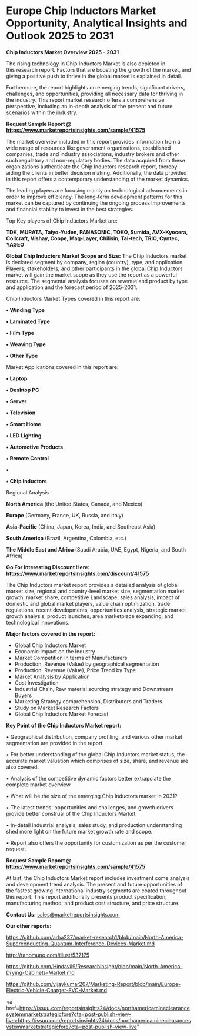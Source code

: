 # Europe Chip Inductors Market Opportunity, Analytical Insights and Outlook 2025 to 2031

<Strong> Chip Inductors Market Overview 2025 - 2031</strong>

The rising technology in Chip Inductors Market is also depicted in this research report. Factors that are boosting the growth of the market, and giving a positive push to thrive in the global market is explained in detail.

Furthermore, the report highlights on emerging trends, significant drivers, challenges, and opportunities, providing all necessary data for thriving in the industry. This report market research offers a comprehensive perspective, including an in-depth analysis of the present and future scenarios within the industry.

<strong>Request Sample Report @ <a href=https://www.marketreportsinsights.com/sample/41575>https://www.marketreportsinsights.com/sample/41575</a></strong>

The market overview included in this report provides information from a wide range of resources like government organizations, established companies, trade and industry associations, industry brokers and other such regulatory and non-regulatory bodies. The data acquired from these organizations authenticate the Chip Inductors research report, thereby aiding the clients in better decision making. Additionally, the data provided in this report offers a contemporary understanding of the market dynamics.

The leading players are focusing mainly on technological advancements in order to improve efficiency. The long-term development patterns for this market can be captured by continuing the ongoing process improvements and financial stability to invest in the best strategies.

Top Key players of Chip Inductors Market are:

<strong>TDK, MURATA, Taiyo-Yuden, PANASONIC, TOKO, Sumida, AVX-Kyocera, Coilcraft, Vishay, Coope, Mag-Layer, Chilisin, Tai-tech, TRIO, Cyntec, YAGEO</strong>

<strong><b>Global Chip Inductors Market Scope and Size:</b></strong>
The Chip Inductors market is declared segment by company, region (country), type, and application. Players, stakeholders, and other participants in the global Chip Inductors market will gain the market scope as they use the report as a powerful resource. The segmental analysis focuses on revenue and product by type and application and the forecast period of 2025-2031.

Chip Inductors Market Types covered in this report are:

<strong>•  Winding Type

•  Laminated Type

•  Film Type

•  Weaving Type

•  Other Type</strong>

Market Applications covered in this report are:

<strong>•  Laptop

•  Desktop PC

•  Server

•  Television

•  Smart Home

•  LED Lighting

•  Automotive Products

•  Remote Control

•  

•  Chip Inductors</strong> 

Regional Analysis

<strong>North America</strong> (the United States, Canada, and Mexico)

<strong>Europe</strong> (Germany, France, UK, Russia, and Italy)

<strong>Asia-Pacific</strong> (China, Japan, Korea, India, and Southeast Asia)

<strong>South America</strong> (Brazil, Argentina, Colombia, etc.)

<strong>The Middle East and Africa</strong> (Saudi Arabia, UAE, Egypt, Nigeria, and South Africa)

<strong>Go For Interesting Discount Here: <a href=https://www.marketreportsinsights.com/discount/41575>https://www.marketreportsinsights.com/discount/41575</a></strong>

The Chip Inductors market report provides a detailed analysis of global market size, regional and country-level market size, segmentation market growth, market share, competitive Landscape, sales analysis, impact of domestic and global market players, value chain optimization, trade regulations, recent developments, opportunities analysis, strategic market growth analysis, product launches, area marketplace expanding, and technological innovations.

<strong><b>Major factors covered in the report:</b></strong>
<ul>
  <li>Global Chip Inductors Market </li>
  <li>Economic Impact on the Industry</li>
  <li>Market Competition in terms of Manufacturers</li>
  <li>Production, Revenue (Value) by geographical segmentation</li>
  <li>Production, Revenue (Value), Price Trend by Type</li>
  <li>Market Analysis by Application</li>
  <li>Cost Investigation</li>
  <li>Industrial Chain, Raw material sourcing strategy and Downstream Buyers</li>
  <li>Marketing Strategy comprehension, Distributors and Traders</li>
  <li>Study on Market Research Factors</li>
  <li>Global Chip Inductors Market Forecast</li>
</ul>

<strong><b>Key Point of the Chip Inductors Market report:</b></strong>

• Geographical distribution, company profiling, and various other market segmentation are provided in the report.

• For better understanding of the global Chip Inductors market status, the accurate market valuation which comprises of size, share, and revenue are also covered.

• Analysis of the competitive dynamic factors better extrapolate the complete market overview

• What will be the size of the emerging Chip Inductors market in 2031?

• The latest trends, opportunities and challenges, and growth drivers provide better construal of the Chip Inductors Market.

• In-detail industrial analysis, sales study, and production understanding shed more light on the future market growth rate and scope.

• Report also offers the opportunity for customization as per the customer request.

<strong>Request Sample Report @ <a href=https://www.marketreportsinsights.com/sample/41575>https://www.marketreportsinsights.com/sample/41575</a></strong>

At last, the Chip Inductors Market report includes investment come analysis and development trend analysis. The present and future opportunities of the fastest growing international industry segments are coated throughout this report. This report additionally presents product specification, manufacturing method, and product cost structure, and price structure.

<strong>Contact Us:</strong>
sales@marketreportsinsights.com

<strong>Our other reports:</strong>

<a href=https://github.com/arha237/market-research1/blob/main/North-America-Superconducting-Quantum-Interference-Devices-Market.md>https://github.com/arha237/market-research1/blob/main/North-America-Superconducting-Quantum-Interference-Devices-Market.md</a>

<a href=http://tanomuno.com/illust/537175>http://tanomuno.com/illust/537175</a>

<a href=https://github.com/Hindavii9/Researchinsight/blob/main/North-America-Drying-Cabinets-Market.md>https://github.com/Hindavii9/Researchinsight/blob/main/North-America-Drying-Cabinets-Market.md</a>

<a href=https://github.com/vijaykumar207/Marketing-Report/blob/main/Europe-Electric-Vehicle-Charger-EVC-Market.md>https://github.com/vijaykumar207/Marketing-Report/blob/main/Europe-Electric-Vehicle-Charger-EVC-Market.md</a>

<a href=https://issuu.com/reportsinsights24/docs/northamericamineclearancesystemmarketstrategicfore?cta=post-publish-view-live>https://issuu.com/reportsinsights24/docs/northamericamineclearancesystemmarketstrategicfore?cta=post-publish-view-live</a>"
